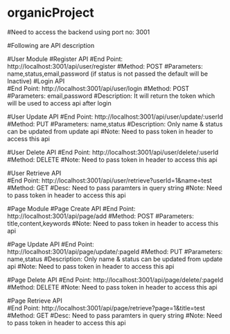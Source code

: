 # organicProject
#Need to access the backend using port no: 3001

#Following are API description

#User Module
 #Register API
   #End Point: http://localhost:3001/api/user/register
   #Method: POST
   #Parameters: name,status,email,password (if status is not passed the default will be Inactive)
 #Login API  
   #End Point: http://localhost:3001/api/user/login
   #Method: POST
   #Parameters: email,password
   #Description: It will return the token which will be used to access api after login

 #User Update API
   #End Point: http://localhost:3001/api/user/update/:userId
   #Method: PUT
   #Parameters: name,status
   #Description: Only name & status can be updated from update api
   #Note: Need to pass token in header to access this api

 #User Delete API
   #End Point: http://localhost:3001/api/user/delete/:userId
   #Method: DELETE
   #Note: Need to pass token in header to access this api

 #User Retrieve API     
   #End Point: http://localhost:3001/api/user/retrieve?userId=1&name=test
   #Method: GET
   #Desc: Need to pass paramters in query string
   #Note: Need to pass token in header to access this api

#Page Module
 #Page Create API
   #End Point: http://localhost:3001/api/page/add
   #Method: POST
   #Parameters: title,content,keywords
   #Note: Need to pass token in header to access this api

 #Page Update API
   #End Point: http://localhost:3001/api/page/update/:pageId
   #Method: PUT
   #Parameters: name,status
   #Description: Only name & status can be updated from update api
   #Note: Need to pass token in header to access this api

 #Page Delete API
   #End Point: http://localhost:3001/api/page/delete/:pageId
   #Method: DELETE
   #Note: Need to pass token in header to access this api

 #Page Retrieve API     
   #End Point: http://localhost:3001/api/page/retrieve?page=1&title=test
   #Method: GET
   #Desc: Need to pass paramters in query string
   #Note: Need to pass token in header to access this api


   
